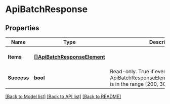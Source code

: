 # ApiBatchResponse

## Properties
Name | Type | Description | Notes
------------ | ------------- | ------------- | -------------
**Items** | [**[]ApiBatchResponseElement**](ApiBatchResponseElement.md) |  | [optional] [default to null]
**Success** | **bool** | Read-only. True if every response element&#x27;s ApiBatchResponseElement#getStatusCode() is in the range [200, 300), false otherwise. | [optional] [default to null]

[[Back to Model list]](../README.md#documentation-for-models) [[Back to API list]](../README.md#documentation-for-api-endpoints) [[Back to README]](../README.md)

